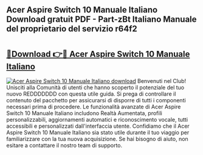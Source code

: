 ## Acer Aspire Switch 10 Manuale Italiano Download gratuit PDF - Part-zBt Italiano Manuale del proprietario del servizio r64f2

# <h2><a href="http://dfden4.blite.top/?on=Acer+Aspire+Switch+10+Manuale+Italiano">🔗Download 👉🔴 Acer Aspire Switch 10 Manuale Italiano</a></h2>

[![Acer Aspire Switch 10 Manuale Italiano download](https://i.imgur.com/lujVjoI.png)](http://dfden4.blite.top/?on=Acer+Aspire+Switch+10+Manuale+Italiano)
Benvenuti nel Club! Unisciti alla Comunità di utenti che hanno scoperto il potenziale del tuo nuovo REDDDDDDD con questa utile guida. Si prega di controllare il contenuto del pacchetto per assicurarsi di disporre di tutti i componenti necessari prima di procedere. Le funzionalità avanzate di Acer Aspire Switch 10 Manuale Italiano includono Realtà Aumentata, profili personalizzabili, aggiornamenti automatici e riconoscimento vocale, tutti accessibili e personalizzati dall'interfaccia utente. Confidiamo che il Acer Aspire Switch 10 Manuale Italiano sia stato utile durante il tuo viaggio per familiarizzare con la tua nuova acquisizione. Se hai bisogno di aiuto, non esitare a contattare il nostro team di supporto.
